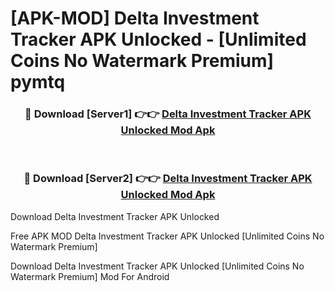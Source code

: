 # [APK-MOD] Delta Investment Tracker APK Unlocked - [Unlimited Coins No Watermark Premium] pymtq



<div align="center">
<h3>🔴 Download [Server1] 👉👉 <a href="https://momento.my/?title=Delta_Investment_Tracker_APK_Unlocked">Delta Investment Tracker APK Unlocked Mod Apk</a></h3><br>

<h3>🔴 Download [Server2] 👉👉 <a href="https://momento.my/?title=Delta_Investment_Tracker_APK_Unlocked">Delta Investment Tracker APK Unlocked Mod Apk</a></h3>
</div>



Download Delta Investment Tracker APK Unlocked 

Free APK MOD Delta Investment Tracker APK Unlocked [Unlimited Coins No Watermark Premium]

Download Delta Investment Tracker APK Unlocked [Unlimited Coins No Watermark Premium] Mod For Android
